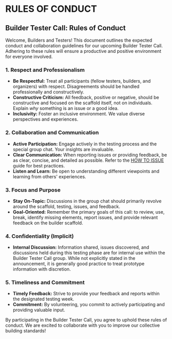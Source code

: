# RULES OF CONDUCT

## **Builder Tester Call: Rules of Conduct**

Welcome, Builders and Testers\! This document outlines the expected conduct and collaboration guidelines for our upcoming Builder Tester Call. Adhering to these rules will ensure a productive and positive environment for everyone involved.

### **1\. Respect and Professionalism**

* **Be Respectful:** Treat all participants (fellow testers, builders, and organizers) with respect. Disagreements should be handled professionally and constructively.  
* **Constructive Criticism:** All feedback, positive or negative, should be constructive and focused on the scaffold itself, not on individuals. Explain *why* something is an issue or a good idea.  
* **Inclusivity:** Foster an inclusive environment. We value diverse perspectives and experiences.

### **2\. Collaboration and Communication**

* **Active Participation:** Engage actively in the testing process and the special group chat. Your insights are invaluable.  
* **Clear Communication:** When reporting issues or providing feedback, be as clear, concise, and detailed as possible. Refer to the [HOW TO ISSUE](./HOW%20TO%20ISSUE.md) guide for best practices.  
* **Listen and Learn:** Be open to understanding different viewpoints and learning from others' experiences.

### **3\. Focus and Purpose**

* **Stay On-Topic:** Discussions in the group chat should primarily revolve around the scaffold, testing, issues, and feedback.  
* **Goal-Oriented:** Remember the primary goals of this call: to review, use, break, identify missing elements, report issues, and provide relevant feedback on the builder scaffold.

### **4\. Confidentiality (Implicit)**

* **Internal Discussion:** Information shared, issues discovered, and discussions held during this testing phase are for internal use within the Builder Tester Call group. While not explicitly stated in the announcement, it is generally good practice to treat prototype information with discretion.

### **5\. Timeliness and Commitment**

* **Timely Feedback:** Strive to provide your feedback and reports within the designated testing week.  
* **Commitment:** By volunteering, you commit to actively participating and providing valuable input.

By participating in the Builder Tester Call, you agree to uphold these rules of conduct. We are excited to collaborate with you to improve our collective building standards\!
